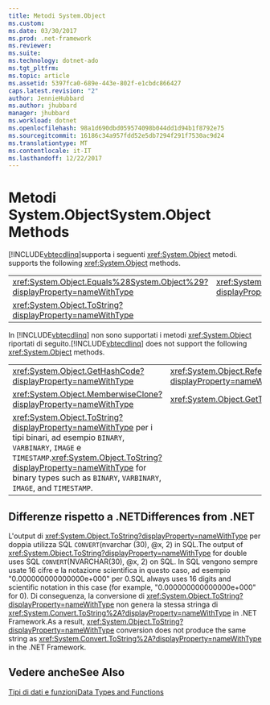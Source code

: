 ```yaml
---
title: Metodi System.Object
ms.custom: 
ms.date: 03/30/2017
ms.prod: .net-framework
ms.reviewer: 
ms.suite: 
ms.technology: dotnet-ado
ms.tgt_pltfrm: 
ms.topic: article
ms.assetid: 5397fca0-689e-443e-802f-e1cbdc866427
caps.latest.revision: "2"
author: JennieHubbard
ms.author: jhubbard
manager: jhubbard
ms.workload: dotnet
ms.openlocfilehash: 98a1d690dbd059574098b044dd1d94b1f8792e75
ms.sourcegitcommit: 16186c34a957fdd52e5db7294f291f7530ac9d24
ms.translationtype: MT
ms.contentlocale: it-IT
ms.lasthandoff: 12/22/2017
---
```

# <a name="systemobject-methods"></a><span data-ttu-id="c7160-102">Metodi System.Object</span><span class="sxs-lookup"><span data-stu-id="c7160-102">System.Object Methods</span></span>
[!INCLUDE[vbtecdlinq](../../../../../../includes/vbtecdlinq-md.md)]<span data-ttu-id="c7160-103">supporta i seguenti <xref:System.Object> metodi.</span><span class="sxs-lookup"><span data-stu-id="c7160-103"> supports the following <xref:System.Object> methods.</span></span>  
  
|||  
|-|-|  
|<xref:System.Object.Equals%28System.Object%29?displayProperty=nameWithType>|<xref:System.Object.Equals%28System.Object%2CSystem.Object%29?displayProperty=nameWithType>|  
|<xref:System.Object.ToString?displayProperty=nameWithType>||  
  
 <span data-ttu-id="c7160-104">In [!INCLUDE[vbtecdlinq](../../../../../../includes/vbtecdlinq-md.md)] non sono supportati i metodi <xref:System.Object> riportati di seguito.</span><span class="sxs-lookup"><span data-stu-id="c7160-104">[!INCLUDE[vbtecdlinq](../../../../../../includes/vbtecdlinq-md.md)] does not support the following <xref:System.Object> methods.</span></span>  
  
|||  
|-|-|  
|<xref:System.Object.GetHashCode?displayProperty=nameWithType>|<xref:System.Object.ReferenceEquals%28System.Object%2CSystem.Object%29?displayProperty=nameWithType>|  
|<xref:System.Object.MemberwiseClone?displayProperty=nameWithType>|<xref:System.Object.GetType?displayProperty=nameWithType>|  
|<span data-ttu-id="c7160-105"><xref:System.Object.ToString?displayProperty=nameWithType> per i tipi binari, ad esempio `BINARY`, `VARBINARY`, `IMAGE` e `TIMESTAMP`.</span><span class="sxs-lookup"><span data-stu-id="c7160-105"><xref:System.Object.ToString?displayProperty=nameWithType> for binary types such as `BINARY`, `VARBINARY`, `IMAGE`, and `TIMESTAMP`.</span></span>||  
  
## <a name="differences-from-net"></a><span data-ttu-id="c7160-106">Differenze rispetto a .NET</span><span class="sxs-lookup"><span data-stu-id="c7160-106">Differences from .NET</span></span>  
 <span data-ttu-id="c7160-107">L'output di <xref:System.Object.ToString?displayProperty=nameWithType> per doppia utilizza SQL `CONVERT`(nvarchar (30), @x, 2) in SQL.</span><span class="sxs-lookup"><span data-stu-id="c7160-107">The output of <xref:System.Object.ToString?displayProperty=nameWithType> for double uses SQL `CONVERT`(NVARCHAR(30), @x, 2) on SQL.</span></span> <span data-ttu-id="c7160-108">In SQL vengono sempre usate 16 cifre e la notazione scientifica in questo caso, ad esempio "0.000000000000000e+000" per 0.</span><span class="sxs-lookup"><span data-stu-id="c7160-108">SQL always uses 16 digits and scientific notation in this case (for example, "0.000000000000000e+000" for 0).</span></span> <span data-ttu-id="c7160-109">Di conseguenza, la conversione di <xref:System.Object.ToString?displayProperty=nameWithType> non genera la stessa stringa di <xref:System.Convert.ToString%2A?displayProperty=nameWithType> in .NET Framework.</span><span class="sxs-lookup"><span data-stu-id="c7160-109">As a result, <xref:System.Object.ToString?displayProperty=nameWithType> conversion does not produce the same string as <xref:System.Convert.ToString%2A?displayProperty=nameWithType> in the .NET Framework.</span></span>  
  
## <a name="see-also"></a><span data-ttu-id="c7160-110">Vedere anche</span><span class="sxs-lookup"><span data-stu-id="c7160-110">See Also</span></span>  
 [<span data-ttu-id="c7160-111">Tipi di dati e funzioni</span><span class="sxs-lookup"><span data-stu-id="c7160-111">Data Types and Functions</span></span>](../../../../../../docs/framework/data/adonet/sql/linq/data-types-and-functions.md)
